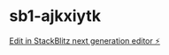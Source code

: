 # sb1-ajkxiytk

[Edit in StackBlitz next generation editor ⚡️](https://stackblitz.com/~/github.com/Mindoas/sb1-ajkxiytk)